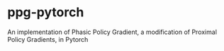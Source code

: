 # ppg-pytorch
An implementation of Phasic Policy Gradient, a modification of Proximal Policy Gradients, in Pytorch
